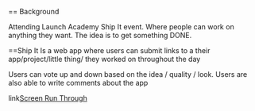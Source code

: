 == Background

Attending Launch Academy Ship It event. Where people can
work on anything they want. The idea is to get something DONE.

==Ship It
Is a web app where users can submit links to a their app/project/little
thing/ they worked on throughout the day

Users can vote up and down based on the idea / quality / look. Users are
also able to write comments about the app


link[Screen Run Through](http://www.youtube.com/watch?v=URB3ryJeg-s)
